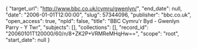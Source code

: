 {
  "target_url": "http://www.bbc.co.uk/cymru/gwenlyn/", 
  "end_date": null, 
  "date": "2006-01-01T12:00:00", 
  "slug": 57344096, 
  "publisher": "bbc.co.uk", 
  "open_access": true, 
  "npld": false, 
  "title": "BBC Cymru'r  Byd - Gwenlyn Parry - Y Twr", 
  "subjects": [], 
  "collections": [], 
  "record_id": "20060101T120000/60/n/8+ZK2P+VRMReMHqHw==", 
  "scope": "root", 
  "start_date": null
}

